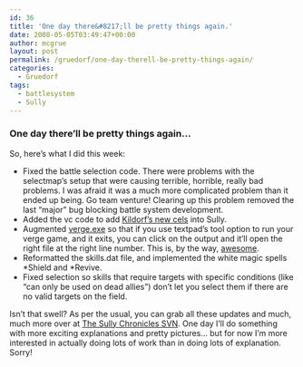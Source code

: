 ```yaml
---
id: 36
title: 'One day there&#8217;ll be pretty things again.'
date: 2008-05-05T03:49:47+00:00
author: mcgrue
layout: post
permalink: /gruedorf/one-day-therell-be-pretty-things-again/
categories:
  - Gruedorf
tags:
  - battlesystem
  - Sully
---
```

### One day there&#8217;ll be pretty things again&#8230;

So, here&#8217;s what I did this week:

  * Fixed the battle selection code. There were problems with the selectmap&#8217;s setup that were causing terrible, horrible, really bad problems. I was afraid it was a much more complicated problem than it ended up being. Go team venture! Clearing up this problem removed the last &#8220;major&#8221; bug blocking battle system development.
  * Added the vc code to add <a href=http://speveril.northknight.com/node/97>Kildorf&#8217;s new cels</a> into Sully.
  * Augmented <a href=http://www.verge-rpg.com/svn/sully/trunk/verge.exe>verge.exe</a> so that if you use textpad&#8217;s tool option to run your verge game, and it exits, you can click on the output and it&#8217;ll open the right file at the right line number. This is, by the way, <u>awesome</u>.
  * Reformatted the skills.dat file, and implemented the white magic spells \*Shield and \*Revive.
  * Fixed selection so skills that require targets with specific conditions (like &#8220;can only be used on dead allies&#8221;) don&#8217;t let you select them if there are no valid targets on the field.

Isn&#8217;t that swell? As per the usual, you can grab all these updates and much, much more over at <a href=http://www.verge-rpg.com/svn/sully/>The Sully Chronicles SVN</a>. One day I&#8217;ll do something with more exciting explanations and pretty pictures&#8230; but for now I&#8217;m more interested in actually doing lots of work than in doing lots of explanation. Sorry!